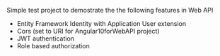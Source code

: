 Simple test project to demostrate the the following features in Web API

- Entity Framework Identity with Application User extension
- Cors (set to URI for Angular10forWebAPI project)
- JWT authentication
- Role based authorization
